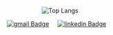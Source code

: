 <div align="center">
    
![Top Langs](https://github-readme-stats.vercel.app/api/top-langs/?username=onurkaymak&langscount=8&bg_color=fffefe)
</div>

<p align="center">
  <a href="mailto:onurkaymak34@gmail.com"><img alt="gmail Badge" src="https://img.shields.io/badge/GMAIL-EA4335?logo=gmail&logoColor=white"></a>&nbsp;&nbsp;&nbsp;&nbsp;
  <a href="https://www.linkedin.com/in/onurkaymak"><img alt="linkedin Badge" src="https://img.shields.io/badge/LINKEDIN-0A66C2?logo=linkedin&logoColor=white"></a>&nbsp;&nbsp;&nbsp;&nbsp;
</p>
